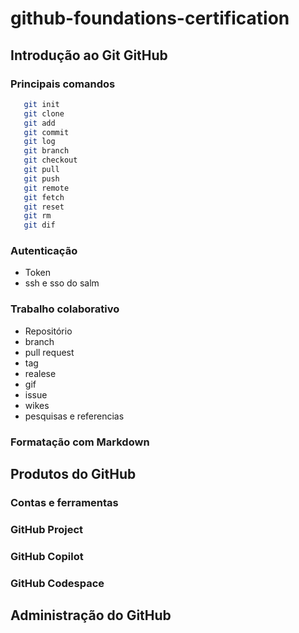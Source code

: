 # github-foundations-certification

  ## Introdução ao Git GitHub
  
  ### Principais comandos
  ```bash
     git init
     git clone
     git add
     git commit
     git log
     git branch
     git checkout
     git pull
     git push
     git remote
     git fetch
     git reset
     git rm
     git dif
  ```
  ### Autenticação
  * Token
  * ssh e sso do salm

  ### Trabalho colaborativo
  * Repositório
  * branch
  * pull request
  * tag
  * realese
  * gif
  * issue
  * wikes
  * pesquisas e referencias
    
  ### Formatação com Markdown
  
  ## Produtos do GitHub
  ### Contas e ferramentas
  ### GitHub Project
  ### GitHub Copilot
  ### GitHub Codespace
  
  ## Administração do GitHub
